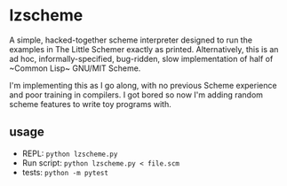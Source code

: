 # lzscheme

A simple, hacked-together scheme interpreter designed to run the examples in The Little Schemer exactly as printed. Alternatively, this is an ad hoc, informally-specified, bug-ridden, slow implementation of half of ~Common Lisp~ GNU/MIT Scheme.

I'm implementing this as I go along, with no previous Scheme experience and poor training in compilers. I got bored so now I'm adding random scheme features to write toy programs with.

## usage

* REPL: `python lzscheme.py`
* Run script: `python lzscheme.py < file.scm`
* tests: `python -m pytest`
